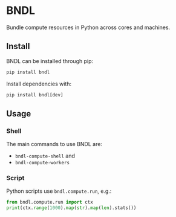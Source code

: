 BNDL
====

Bundle compute resources in Python across cores and machines.

Install
------------

BNDL can be installed through pip:

```python
pip install bndl
```

Install dependencies with:

```python
pip install bndl[dev]
```


Usage
-----

### Shell

The main commands to use BNDL are:

 * `bndl-compute-shell` and
 * `bndl-compute-workers`


### Script
Python scripts use `bndl.compute.run`, e.g.:

```python
from bndl.compute.run import ctx
print(ctx.range(1000).map(str).map(len).stats())
```
